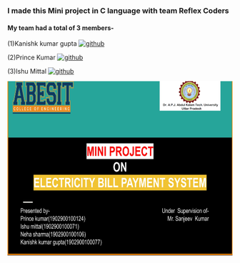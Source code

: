 ### I made this Mini project in C language with team Reflex Coders
#### My team had a total of 3 members-
(1)Kanishk kumar gupta [<img src='https://cdn.jsdelivr.net/npm/simple-icons@3.0.1/icons/github.svg' alt='github' height='25'>](https://github.com/gkanishk44) 

(2)Prince Kumar [<img src='https://cdn.jsdelivr.net/npm/simple-icons@3.0.1/icons/github.svg' alt='github' height='25'>](https://github.com/Prince294) 

(3)Ishu Mittal [<img src='https://cdn.jsdelivr.net/npm/simple-icons@3.0.1/icons/github.svg' alt='github' height='25'>](https://github.com/ishumittal) 


<p align="center">
  <img width="700" height="390" src="https://github.com/gkanishk44/Electricity-bill-payment-Mini-Project-/blob/main/dd.png">
</p>

